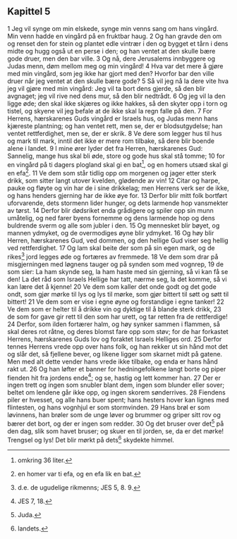 ## Kapittel 5

1 Jeg vil synge om min elskede, synge min venns sang om hans vingård. Min venn hadde en vingård på en fruktbar haug.
2 Og han gravde den om og renset den for stein og plantet edle vintrær i den og bygget et tårn i dens midte og hugg også ut en perse i den; og han ventet at den skulle bære gode druer, men den bar ville.
3 Og nå, dere Jerusalems innbyggere og Judas menn, døm mellom meg og min vingård!
4 Hva var det mere å gjøre med min vingård, som jeg ikke har gjort med den? Hvorfor bar den ville druer når jeg ventet at den skulle bære gode?
5 Så vil jeg nå la dere vite hva jeg vil gjøre med min vingård: Jeg vil ta bort dens gjerde, så den blir avgnaget; jeg vil rive ned dens mur, så den blir nedtrådt.
6 Og jeg vil la den ligge øde; den skal ikke skjæres og ikke hakkes, så den skyter opp i torn og tistel, og skyene vil jeg befale at de ikke skal la regn falle på den.
7 For Herrens, hærskarenes Guds vingård er Israels hus, og Judas menn hans kjæreste plantning; og han ventet rett, men se, der er blodsutgydelse; han ventet rettferdighet, men se, der er skrik.
8 Ve dere som legger hus til hus og mark til mark, inntil det ikke er mere rom tilbake, så dere blir boende alene i landet.
9 I mine ører lyder det fra Herren, hærskarenes Gud: Sannelig, mange hus skal bli øde, store og gode hus skal stå tomme;
10 for en vingård på ti dagers plogland skal gi en bat[^1], og en homers utsæd skal gi en efa[^2].
11 Ve dem som står tidlig opp om morgenen og jager etter sterk drikk, som sitter langt utover kvelden, glødende av vin!
12 Citar og harpe, pauke og fløyte og vin har de i sine drikkelag; men Herrens verk ser de ikke, og hans henders gjerning har de ikke øye for.
13 Derfor blir mitt folk bortført uforvarende, dets stormenn lider hunger, og dets larmende hop vansmekter av tørst.
14 Derfor blir dødsriket enda grådigere og spiler opp sin munn umåtelig, og ned farer byens fornemme og dens larmende hop og dens buldrende sverm og alle som jubler i den.
15 Og mennesket blir bøyet, og mannen ydmyket, og de overmodiges øyne blir ydmyket.
16 Og høy blir Herren, hærskarenes Gud, ved dommen, og den hellige Gud viser seg hellig ved rettferdighet.
17 Og lam skal beite der som på sin egen mark, og de rikes[^3] jord legges øde og fortæres av fremmede.
18 Ve dem som drar på misgjerningen med løgnens tauger og på synden som med vognrep,
19 de som sier: La ham skynde seg, la ham haste med sin gjerning, så vi kan få se den! La det råd som Israels Hellige har tatt, nærme seg, la det komme, så vi kan lære det å kjenne!
20 Ve dem som kaller det onde godt og det gode ondt, som gjør mørke til lys og lys til mørke, som gjør bittert til søtt og søtt til bittert!
21 Ve dem som er vise i egne øyne og forstandige i egne tanker!
22 Ve dem som er helter til å drikke vin og dyktige til å blande sterk drikk,
23 de som for gave gir rett til den som har urett, og tar retten fra de rettferdige!
24 Derfor, som ilden fortærer halm, og høy synker sammen i flammen, så skal deres rot råtne, og deres blomst fare opp som støv; for de har forkastet Herrens, hærskarenes Guds lov og foraktet Israels Helliges ord.
25 Derfor tennes Herrens vrede opp over hans folk, og han rekker ut sin hånd mot det og slår det, så fjellene bever, og likene ligger som skarnet midt på gatene. Men med alt dette vender hans vrede ikke tilbake, og enda er hans hånd rakt ut.
26 Og han løfter et banner for hedningefolkene langt borte og piper fienden hit fra jordens ende[^4]; og se, hastig og lett kommer han.
27 Der er ingen trett og ingen som snubler blant dem, ingen som blunder eller sover; beltet om lendene går ikke opp, og ingen skorem sønderrives.
28 Fiendens piler er hvesset, og alle hans buer spent; hans hesters hover kan lignes med flintesten, og hans vognhjul er som stormvinden.
29 Hans brøl er som løvinnens, han brøler som de unge løver og brummer og griper sitt rov og bærer det bort, og der er ingen som redder.
30 Og det bruser over det[^5] på den dag, slik som havet bruser; og skuer en til jorden, se, da er det mørke! Trengsel og lys! Det blir mørkt på dets[^6] skydekte himmel.

[^1]:  omkring 36 liter.
[^2]:  en homer var ti efa, og en efa lik en bat.
[^3]:  d.e. de ugudelige rikmenns; JES 5, 8. 9.
[^4]:  JES 7, 18.
[^5]:  Juda.
[^6]:  landets.
